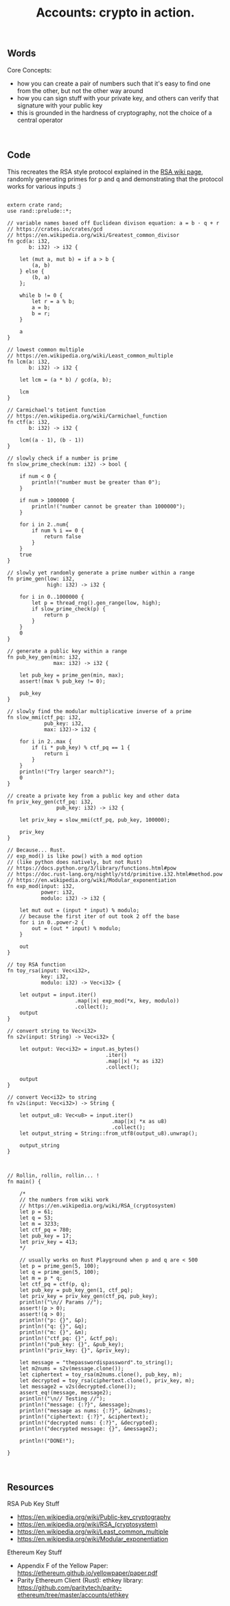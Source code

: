 <h1 align="center">
    Accounts: crypto in action.
</h1>

<br>

## Words

Core Concepts:
- how you can create a pair of numbers such that it's easy to find one from the other, but not the other way around
- how you can sign stuff with your private key, and others can verify that signature with your public key
- this is grounded in the hardness of cryptography, not the choice of a central operator

<br>

## Code

This recreates the RSA style protocol explained in the [RSA wiki page](https://en.wikipedia.org/wiki/RSA_(cryptosystem)#Key_generation), randomly generating primes for p and q and demonstrating that the protocol works for various inputs :)

```rust, ignore

extern crate rand;
use rand::prelude::*;

// variable names based off Euclidean divison equation: a = b · q + r
// https://crates.io/crates/gcd
// https://en.wikipedia.org/wiki/Greatest_common_divisor
fn gcd(a: i32,
       b: i32) -> i32 {
    
    let (mut a, mut b) = if a > b {
        (a, b)
    } else {
        (b, a)
    };

    while b != 0 {
        let r = a % b;
        a = b;
        b = r;
    }

    a
}

// lowest common multiple
// https://en.wikipedia.org/wiki/Least_common_multiple
fn lcm(a: i32,
       b: i32) -> i32 {
    
    let lcm = (a * b) / gcd(a, b);
    
    lcm
}

// Carmichael's totient function
// https://en.wikipedia.org/wiki/Carmichael_function
fn ctf(a: i32,
       b: i32) -> i32 {
    
    lcm((a - 1), (b - 1))
}

// slowly check if a number is prime
fn slow_prime_check(num: i32) -> bool {
    
    if num < 0 {
        println!("number must be greater than 0");
    }
    
    if num > 1000000 {
        println!("number cannot be greater than 1000000");
    }
    
    for i in 2..num{
        if num % i == 0 {
            return false
        }
    }
    true
}

// slowly yet randomly generate a prime number within a range
fn prime_gen(low: i32,
             high: i32) -> i32 {
    
    for i in 0..1000000 {
        let p = thread_rng().gen_range(low, high);
        if slow_prime_check(p) {
            return p
        }
    }
    0
}

// generate a public key within a range
fn pub_key_gen(min: i32,
               max: i32) -> i32 {
    
    let pub_key = prime_gen(min, max);
    assert!(max % pub_key != 0);
    
    pub_key
}

// slowly find the modular multiplicative inverse of a prime 
fn slow_mmi(ctf_pq: i32,
            pub_key: i32,
            max: i32)-> i32 {
    
    for i in 2..max {
        if (i * pub_key) % ctf_pq == 1 {
            return i
        }
    }
    println!("Try larger search?");
    0
}

// create a private key from a public key and other data
fn priv_key_gen(ctf_pq: i32,
                pub_key: i32) -> i32 {
    
    let priv_key = slow_mmi(ctf_pq, pub_key, 100000);
    
    priv_key
}

// Because... Rust.
// exp_mod() is like pow() with a mod option
// (like python does natively, but not Rust)
// https://docs.python.org/3/library/functions.html#pow
// https://doc.rust-lang.org/nightly/std/primitive.i32.html#method.pow
// https://en.wikipedia.org/wiki/Modular_exponentiation
fn exp_mod(input: i32,
           power: i32,
           modulo: i32) -> i32 {
    
    let mut out = (input * input) % modulo;
    // because the first iter of out took 2 off the base
    for i in 0..power-2 {
        out = (out * input) % modulo;
    }
    
    out
}

// toy RSA function
fn toy_rsa(input: Vec<i32>,
           key: i32,
           modulo: i32) -> Vec<i32> {
    
    let output = input.iter()
                      .map(|x| exp_mod(*x, key, modulo))
                      .collect();
    output
}

// convert string to Vec<i32>
fn s2v(input: String) -> Vec<i32> {
    
    let output: Vec<i32> = input.as_bytes()
                                .iter()
                                .map(|x| *x as i32)
                                .collect();
    
    output
}

// convert Vec<i32> to string
fn v2s(input: Vec<i32>) -> String {
    
    let output_u8: Vec<u8> = input.iter()
                                  .map(|x| *x as u8)
                                  .collect();
    let output_string = String::from_utf8(output_u8).unwrap();
    
    output_string
}



// Rollin, rollin, rollin... !
fn main() {

    /*
    // the numbers from wiki work
    // https://en.wikipedia.org/wiki/RSA_(cryptosystem)
    let p = 61;
    let q = 53;
    let m = 3233;
    let ctf_pq = 780;
    let pub_key = 17;
    let priv_key = 413;
    */

    // usually works on Rust Playground when p and q are < 500
    let p = prime_gen(5, 100);
    let q = prime_gen(5, 100);
    let m = p * q; 
    let ctf_pq = ctf(p, q);
    let pub_key = pub_key_gen(1, ctf_pq);
    let priv_key = priv_key_gen(ctf_pq, pub_key);
    println!("\n// Params //");
    assert!(p > 0);
    assert!(q > 0);
    println!("p: {}", &p);
    println!("q: {}", &q);
    println!("m: {}", &m);
    println!("ctf_pq: {}", &ctf_pq);
    println!("pub_key: {}", &pub_key);
    println!("priv_key: {}", &priv_key);
    
    let message = "thepasswordispassword".to_string();
    let m2nums = s2v(message.clone());
    let ciphertext = toy_rsa(m2nums.clone(), pub_key, m);
    let decrypted = toy_rsa(ciphertext.clone(), priv_key, m);
    let message2 = v2s(decrypted.clone());
    assert_eq!(message, message2);
    println!("\n// Testing //");
    println!("message: {:?}", &message);
    println!("message as nums: {:?}", &m2nums);
    println!("ciphertext: {:?}", &ciphertext);
    println!("decrypted nums: {:?}", &decrypted);
    println!("decrypted message: {}", &message2);
    
    println!("DONE!");

}

```
<br>

## Resources

RSA Pub Key Stuff
- https://en.wikipedia.org/wiki/Public-key_cryptography
- https://en.wikipedia.org/wiki/RSA_(cryptosystem)
- https://en.wikipedia.org/wiki/Least_common_multiple
- https://en.wikipedia.org/wiki/Modular_exponentiation

Ethereum Key Stuff
- Appendix F of the Yellow Paper: https://ethereum.github.io/yellowpaper/paper.pdf
- Parity Ethereum Client (Rust): ethkey library: https://github.com/paritytech/parity-ethereum/tree/master/accounts/ethkey


<br>
